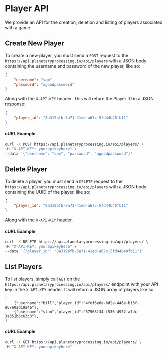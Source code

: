 # Player API

We provide an API for the creation, deletion and listing of players associated with a game.

## Create New Player

To create a new player, you must send a `POST` request to the `https://api.planetaryprocessing.io/api/players` with a JSON body containing the username and password of the new player, like so:

```json
{
    "username": "sam",
    "password": "agoodpassword"
}
```

Along with the `X-API-KEY` header. This will return the Player ID in a JSON response:

```json
{
    "player_id": "8a319bfb-5a71-41ed-a67c-5fd44b40fb11"
}
```

#### cURL Example

```bash
curl -X POST https://api.planetaryprocessing.io/api/players/ \
-H "X-API-KEY: yourapikeyhere" \
--data '{"username": "sam", "password": "agoodpassword"}'
```

## Delete Player

To delete a player, you must send a `DELETE` request to the `https://api.planetaryprocessing.io/api/players` with a JSON body containing the UUID of the player, like so:

```json
{
    "player_id": "8a319bfb-5a71-41ed-a67c-5fd44b40fb11"
}
```

Along with the `X-API-KEY` header.

#### cURL Example

```bash
curl -X DELETE https://api.planetaryprocessing.io/api/players/ \
-H "X-API-KEY: yourapikeyhere" \
--data '{"player_id": "8a319bfb-5a71-41ed-a67c-5fd44b40fb11"}'
```

## List Players

To list players, simply call `GET` on the `https://api.planetaryprocessing.io/api/players/` endpoint with your API key in the `X-API-KEY` header. It will return a JSON array of players like so:

```
[
    {"username":"bill","player_id":"4fef6e6a-6d2a-446e-b13f-d67e02d1924a"},
    {"username":"stan","player_id":"57563f34-f536-4932-a7dc-3a351b6c63c3"},
]
```

#### cURL Example

```bash
curl -X GET https://api.planetaryprocessing.io/api/players/ \
-H "X-API-KEY: yourapikeyhere" 
```
